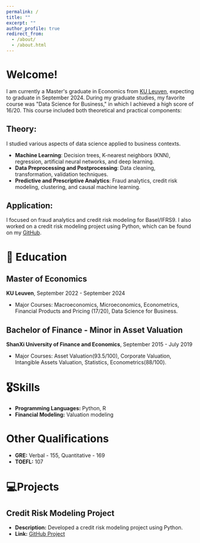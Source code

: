 ```yaml
---
permalink: /
title: ""
excerpt: ""
author_profile: true
redirect_from: 
  - /about/
  - /about.html
---
```

<span class='anchor' id='about-me'></span>

# Welcome!
I am currently a Master's graduate in Economics from [KU Leuven](https://www.kuleuven.be/english/), expecting to graduate in September 2024. During my graduate studies, my favorite course was "Data Science for Business," in which I achieved a high score of 16/20. This course included both theoretical and practical components:

## Theory:
I studied various aspects of data science applied to business contexts.
- **Machine Learning**: Decision trees, K-nearest neighbors (KNN), regression, artificial neural networks, and deep learning.
- **Data Preprocessing and Postprocessing**: Data cleaning, transformation, validation techniques.
- **Predictive and Prescriptive Analytics**: Fraud analytics, credit risk modeling, clustering, and causal machine learning.

## Application:
 I focused on fraud analytics and credit risk modeling for Basel/IFRS9. I also worked on a credit risk modeling project using Python, which can be found on my [GitHub](https://github.com/jianqi-wang/Credit-Risk-Modeling).

# 📖 Education

## Master of Economics
**KU Leuven**, September 2022 - September 2024
- Major Courses: Macroeconomics, Microeconomics, Econometrics, Financial Products and Pricing (17/20), Data Science for Business.

## Bachelor of Finance - Minor in Asset Valuation
**ShanXi University of Finance and Economics**, September 2015 - July 2019
- Major Courses: Asset Valuation(93.5/100), Corporate Valuation, Intangible Assets Valuation, Statistics, Econometrics(88/100).

# 🎖Skills

- **Programming Languages:** Python, R
- **Financial Modeling:** Valuation modeling

# Other Qualifications

- **GRE:** Verbal - 155, Quantitative - 169
- **TOEFL:** 107

# 💻Projects

## Credit Risk Modeling Project
- **Description:** Developed a credit risk modeling project using Python.
- **Link:** [GitHub Project](https://github.com/jianqi-wang/Credit-Risk-Modeling)
